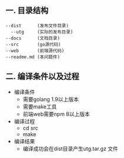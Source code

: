 ## 一. 目录结构

```
--dist      (发布文件目录)
  --utg     (实际的发布目录)
--docs      (文档目录)
--src       (go源代码)
--web       (前端源代码)
--readme.md (本问题件)
```

## 二. 编译条件以及过程

- 编译条件
  - 需要golang 1.9以上版本
  - 需要make工具
  - 前端web需要npm 8以上版本
- 编译过程
  - cd src
  - make
- 编译结果
  - 编译成功会在dist目录产生utg.tar.gz 文件 
